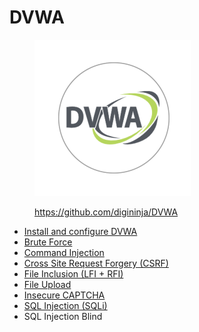 # DVWA

<div align="left">

<figure><img src="../.gitbook/assets/dvwa-logo-500x500.png" alt="" width="250"><figcaption><p><a href="https://github.com/digininja/DVWA">https://github.com/digininja/DVWA</a></p></figcaption></figure>

</div>

* [Install and configure DVWA](install-and-configure-dvwa.md)
* [Brute Force](brute-force.md)
* [Command Injection](command-injection.md)
* [Cross Site Request Forgery (CSRF)](csrf.md)
* [File Inclusion (LFI + RFI)](file-inclusion.md)
* [File Upload](file-upload.md)
* [Insecure CAPTCHA](insecure-captcha.md)
* [SQL Injection (SQLi)](sql-injection.md)
* SQL Injection Blind
